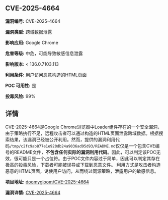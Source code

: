 ## CVE-2025-4664

**漏洞编号:** CVE-2025-4664

**漏洞类型:** 跨域数据泄露

**影响应用:** Google Chrome

**危害等级:** 中危，可能导致敏感信息泄露

**影响版本:** < 136.0.7103.113

**利用条件:** 用户访问恶意构造的HTML页面

**POC 可用性:** 是

**投毒风险:** 99%

## 详情

CVE-2025-4664是Google Chrome浏览器中Loader组件存在的一个安全漏洞，由于策略执行不足，远程攻击者可以通过构造的HTML页面泄露跨域数据。根据搜索结果，该漏洞已经被公开利用。然而，提供的漏洞利用代码`/tmp/c2fc9ab877e1e920db24a9036ad95d93/README.md`仅仅是一个包含CVE编号的README文件，**不包含任何实际的漏洞利用代码**。因此，可以判定该POC无效，很可能只是一个占位符。由于POC文件内容过于简单，因此可以判定其存在极高的投毒风险，下载者可能被误导或下载到恶意文件。 利用方式是攻击者构造恶意的HTML页面，诱使用户访问，从而绕过同源策略，泄露用户的敏感信息。

**项目地址:** [doomygloom/CVE-2025-4664](https://github.com/doomygloom/CVE-2025-4664)

**漏洞详情:** [CVE-2025-4664](https://nvd.nist.gov/vuln/detail/CVE-2025-4664)